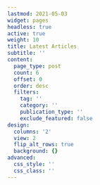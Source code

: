 ```yaml
---
lastmod: 2021-05-03
widget: pages
headless: true
active: true
weight: 10
title: Latest Articles
subtitle: ''
content:
  page_type: post
  count: 6
  offset: 0
  order: desc
  filters:
    tag: ''
    category: ''
    publication_type: ''
    exclude_featured: false
design:
  columns: '2'
  view: 2
  flip_alt_rows: true
  background: {}
advanced:
  css_style: ''
  css_class: ''
---
```

